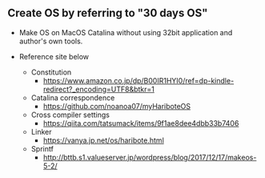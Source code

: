 ## Create OS by referring to "30 days OS"

- Make OS on MacOS Catalina without using 32bit application and author's own tools.

- Reference site below
  - Constitution
    - https://www.amazon.co.jp/dp/B00IR1HYI0/ref=dp-kindle-redirect?_encoding=UTF8&btkr=1
  - Catalina correspondence
    - https://github.com/noanoa07/myHariboteOS
  - Cross compiler settings
    - https://qiita.com/tatsumack/items/9f1ae8dee4dbb33b7406
  - Linker
    - https://vanya.jp.net/os/haribote.html
  - Sprintf
    - http://bttb.s1.valueserver.jp/wordpress/blog/2017/12/17/makeos-5-2/
